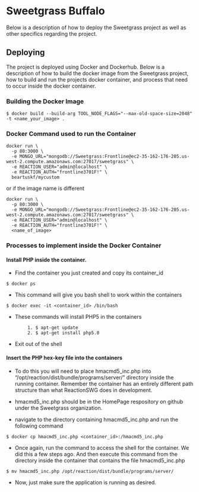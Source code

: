 # Sweetgrass Buffalo

Below is a description of how to deploy the Sweetgrass project as well as other specifics regarding the project.

## Deploying

The project is deployed using Docker and Dockerhub. Below is a description of how to build the docker image from the Sweetgrass project, how to build and run the projects docker container, and process that need to occur inside the docker container.

### Building the Docker Image

```
$ docker build --build-arg TOOL_NODE_FLAGS="--max-old-space-size=2048" -t <name_your_image> .
```

### Docker Command used to run the Container

```
docker run \
  -p 80:3000 \
  -e MONGO_URL="mongodb://Sweetgrass:Frontline@ec2-35-162-176-205.us-west-2.compute.amazonaws.com:27017/sweetgrass" \
  -e REACTION_USER="admin@localhost" \
  -e REACTION_AUTH="frontline3701F!" \
  beartuskf/mycustom
```

or if the image name is different

```
docker run \
  -p 80:3000 \
  -e MONGO_URL="mongodb://Sweetgrass:Frontline@ec2-35-162-176-205.us-west-2.compute.amazonaws.com:27017/sweetgrass" \
  -e REACTION_USER="admin@localhost" \
  -e REACTION_AUTH="frontline3701F!" \
  <name_of_image>
```

### Processes to implement inside the Docker Container

#### Install PHP inside the container.

* Find the container you just created and copy its container_id
```
$ docker ps
```

* This command will give you bash shell to work within the containers
```
$ docker exec -it <container_id> /bin/bash
```

* These commands will install PHP5 in the containers
```
        1. $ apt-get update
        2. $ apt-get install php5.0
```
* Exit out of the shell

#### Insert the  PHP hex-key file into the containers

* To do this you will need to place hmacmd5_inc.php into “/opt/reaction/dist/bundle/programs/server/” directory inside the running container. Remember the container has an entirely different path structure than what ReactionSWG does in development.

* hmacmd5_inc.php should be in the HomePage respository on github under the Sweetgrass organization.

* navigate to the directory containing  hmacmd5_inc.php and run the following command
```
$ docker cp hmacmd5_inc.php <container_id>:/hmacmd5_inc.php
```

* Once again, run the command to access the shell for the container. We did this a few steps ago. And then execute this command from the directory inside the container that contains the file  hmacmd5_inc.php
```
$ mv hmacmd5_inc.php /opt/reaction/dist/bundle/programs/server/
```

* Now, just make sure the application is running as desired.
